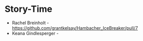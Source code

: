 # Story-Time
- Rachel Breinholt - https://github.com/grantkelsay/Hambacher_IceBreaker/pull/7
- Keana Gindlesperger - 
